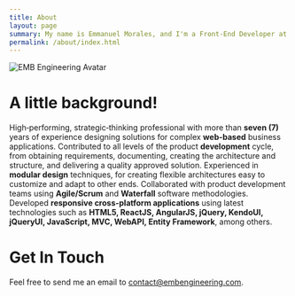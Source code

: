 ```yaml
---
title: About
layout: page
summary: My name is Emmanuel Morales, and I'm a Front-End Developer at Dallas, TX.
permalink: /about/index.html
---
```


<img src="https://avatars0.githubusercontent.com/u/1769860?v=3&s=460" alt="EMB Engineering Avatar" align="left"/>
<br/>

# A little background! 
High‐performing, strategic‐thinking professional with more than **seven (7)** years of experience designing solutions for complex **web-based** business applications. Contributed to all levels of the product **development** cycle, from obtaining requirements, documenting, creating the architecture and structure, and delivering a quality approved solution. Experienced in **modular design** techniques, for creating flexible architectures easy to customize and adapt to other ends. Collaborated with product development teams using **Agile/Scrum** and **Waterfall** software methodologies. Developed **responsive cross-platform applications** using latest technologies such as **HTML5, ReactJS, AngularJS, jQuery, KendoUI, jQueryUI, JavaScript, MVC, WebAPI, Entity Framework**, among others.

# Get In Touch
Feel free to send me an email to [contact@embengineering.com](mailto:contact@embengineering.com).
